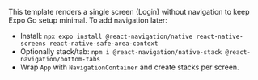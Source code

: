 This template renders a single screen (Login) without navigation to keep Expo Go setup minimal. To add navigation later:

- Install: `npx expo install @react-navigation/native react-native-screens react-native-safe-area-context`
- Optionally stack/tab: `npm i @react-navigation/native-stack @react-navigation/bottom-tabs`
- Wrap `App` with `NavigationContainer` and create stacks per screen.

